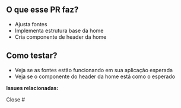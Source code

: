 ## O que esse PR faz?
- Ajusta fontes
- Implementa estrutura base da home
- Cria componente de header da home

## Como testar?
- Veja se as fontes estão funcionando em sua aplicação esperada
- Veja se o componente do header da home está como o esperado

**Issues relacionadas:**

Close #
